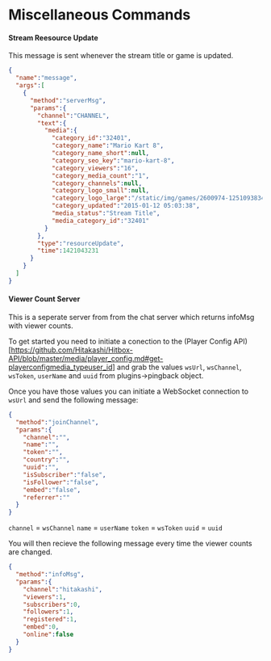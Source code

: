 # Miscellaneous Commands

#### Stream Reesource Update

This message is sent whenever the stream title or game is updated.

```json
{
  "name":"message",
  "args":[
    {
      "method":"serverMsg",
      "params":{
        "channel":"CHANNEL",
        "text":{
          "media":{
            "category_id":"32401",
            "category_name":"Mario Kart 8",
            "category_name_short":null,
            "category_seo_key":"mario-kart-8",
            "category_viewers":"16",
            "category_media_count":"1",
            "category_channels":null,
            "category_logo_small":null,
            "category_logo_large":"/static/img/games/2600974-12510938343_01c49da2be_o.jpg",
            "category_updated":"2015-01-12 05:03:38",
            "media_status":"Stream Title",
            "media_category_id":"32401"
          }
        },
        "type":"resourceUpdate",
        "time":1421043231
      }
    }
  ]
}
```

#### Viewer Count Server

This is a seperate server from from the chat server which returns infoMsg with viewer counts.

To get started you need to initiate a conection to the (Player Config API)[https://github.com/Hitakashi/Hitbox-API/blob/master/media/player_config.md#get-playerconfigmedia_typeuser_id] and grab the values `wsUrl`, `wsChannel`, `wsToken`, `userName` and `uuid` from plugins->pingback object.

Once you have those values you can initiate a WebSocket connection to `wsUrl` and send the following message:

```json
{
  "method":"joinChannel",
  "params":{
    "channel":"",
    "name":"",
    "token":"",
    "country":"",
    "uuid":"",
    "isSubscriber":"false",
    "isFollower":"false",
    "embed":"false",
    "referrer":""
  }
}
```

`channel` = `wsChannel` 
`name` = `userName`
`token` = `wsToken`
`uuid` = `uuid`

You will then recieve the following message every time the viewer counts are changed.

```json
{
  "method":"infoMsg",
  "params":{
    "channel":"hitakashi",
    "viewers":1,
    "subscribers":0,
    "followers":1,
    "registered":1,
    "embed":0,
    "online":false
  }
}
```
